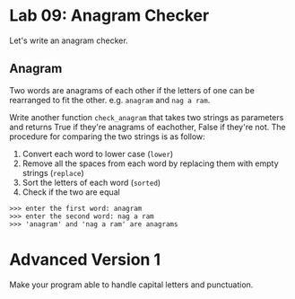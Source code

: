 # Lab 09: Anagram Checker

Let's write an anagram checker.

## Anagram

Two words are anagrams of each other if the letters of one can be rearranged to fit the other. e.g. `anagram` and `nag a ram`.

Write another function `check_anagram` that takes two strings as parameters and returns True if they're anagrams of eachother, False if they're not. The procedure for comparing the two strings is as follow:

1. Convert each word to lower case (`lower`)
2. Remove all the spaces from each word by replacing them with empty strings (`replace`)
3. Sort the letters of each word (`sorted`)
4. Check if the two are equal

```
>>> enter the first word: anagram
>>> enter the second word: nag a ram
>>> 'anagram' and 'nag a ram' are anagrams
```

# Advanced Version 1

Make your program able to handle capital letters and punctuation.
